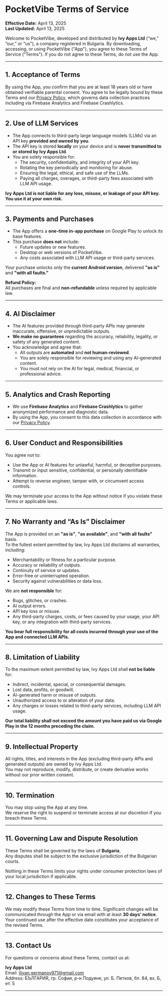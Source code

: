 # PocketVibe Terms of Service

**Effective Date:** April 13, 2025  
**Last Updated:** April 13, 2025  

Welcome to PocketVibe, developed and distributed by **Ivy Apps Ltd** (“we,” “our,” or “us”), a company registered in Bulgaria. By downloading, accessing, or using PocketVibe ("App"), you agree to these Terms of Service ("Terms"). If you do not agree to these Terms, do not use the App.

---

## 1. Acceptance of Terms

By using the App, you confirm that you are at least 18 years old or have obtained verifiable parental consent. You agree to be legally bound by these Terms and our [Privacy Policy](https://github.com/Ivy-Apps/legal/pocketvibe-privacy), which governs data collection practices including via Firebase Analytics and Firebase Crashlytics.

---

## 2. Use of LLM Services

- The App connects to third-party large language models (LLMs) via an API key **provided and owned by you**.  
- The API key is stored **locally** on your device and is **never transmitted to or stored by Ivy Apps Ltd**.  
- You are solely responsible for:
  - The security, confidentiality, and integrity of your API key.
  - Rotating the key periodically and monitoring for abuse.
  - Ensuring the legal, ethical, and safe use of the LLMs.
  - Paying all charges, overages, or third-party fees associated with LLM API usage.

**Ivy Apps Ltd is not liable for any loss, misuse, or leakage of your API key. You use it at your own risk.**

---

## 3. Payments and Purchases

- The App offers a **one-time in-app purchase** on Google Play to unlock its base features.  
- This purchase **does not** include:
  - Future updates or new features.
  - Desktop or web versions of PocketVibe.
  - Any costs associated with LLM API usage or third-party services.

Your purchase unlocks only the **current Android version**, delivered **"as is"** and **"with all faults."**

**Refund Policy:**  
All purchases are final and **non-refundable** unless required by applicable law.

---

## 4. AI Disclaimer

- The AI features provided through third-party APIs may generate inaccurate, offensive, or unpredictable outputs.  
- **We make no guarantees** regarding the accuracy, reliability, legality, or safety of any generated content.  
- You acknowledge and agree that:
  - All outputs are **automated** and **not human-reviewed**.
  - You are solely responsible for reviewing and using any AI-generated content.
  - You must not rely on the AI for legal, medical, financial, or professional advice.

---

## 5. Analytics and Crash Reporting

- We use **Firebase Analytics** and **Firebase Crashlytics** to gather anonymized performance and diagnostic data.  
- By using the App, you consent to this data collection in accordance with our [Privacy Policy](https://github.com/Ivy-Apps/legal/pocketvibe-privacy).

---

## 6. User Conduct and Responsibilities

You agree not to:
- Use the App or AI features for unlawful, harmful, or deceptive purposes.
- Transmit or input sensitive, confidential, or personally identifiable information.
- Attempt to reverse engineer, tamper with, or circumvent access controls.

We may terminate your access to the App without notice if you violate these Terms or applicable laws.

---

## 7. No Warranty and “As Is” Disclaimer

The App is provided on an **"as is"**, **"as available"**, and **"with all faults"** basis.  
To the fullest extent permitted by law, Ivy Apps Ltd disclaims all warranties, including:
- Merchantability or fitness for a particular purpose.
- Accuracy or reliability of outputs.
- Continuity of service or updates.
- Error-free or uninterrupted operation.
- Security against vulnerabilities or data loss.

We are **not responsible** for:
- Bugs, glitches, or crashes.
- AI output errors.
- API key loss or misuse.
- Any third-party charges, costs, or fees caused by your usage, your API key, or any integration with third-party services.

**You bear full responsibility for all costs incurred through your use of the App and connected LLM APIs.**

---

## 8. Limitation of Liability

To the maximum extent permitted by law, Ivy Apps Ltd shall **not be liable** for:
- Indirect, incidental, special, or consequential damages.
- Lost data, profits, or goodwill.
- AI-generated harm or misuse of outputs.
- Unauthorized access to or alteration of your data.
- Any charges or losses related to third-party services, including LLM API usage.

**Our total liability shall not exceed the amount you have paid us via Google Play in the 12 months preceding the claim.**

---

## 9. Intellectual Property

All rights, titles, and interests in the App (excluding third-party APIs and generated outputs) are owned by Ivy Apps Ltd.  
You may not reproduce, modify, distribute, or create derivative works without our prior written consent.

---

## 10. Termination

You may stop using the App at any time.  
We reserve the right to suspend or terminate access at our discretion if you breach these Terms.

---

## 11. Governing Law and Dispute Resolution

These Terms shall be governed by the laws of **Bulgaria**.  
Any disputes shall be subject to the exclusive jurisdiction of the Bulgarian courts.

Nothing in these Terms limits your rights under consumer protection laws of your local jurisdiction if applicable.

---

## 12. Changes to These Terms

We may modify these Terms from time to time. Significant changes will be communicated through the App or via email with at least **30 days’ notice**.  
Your continued use after the effective date constitutes your acceptance of the revised Terms.

---

## 13. Contact Us

For questions or concerns about these Terms, contact us at:

**Ivy Apps Ltd**  
Email: iliyan.germanov971@gmail.com  
Address: БЪЛГАРИЯ, гр. София, р-н Подуяне, ул. Б. Петков, бл. 84, вх. Б, ет. 5  

---

